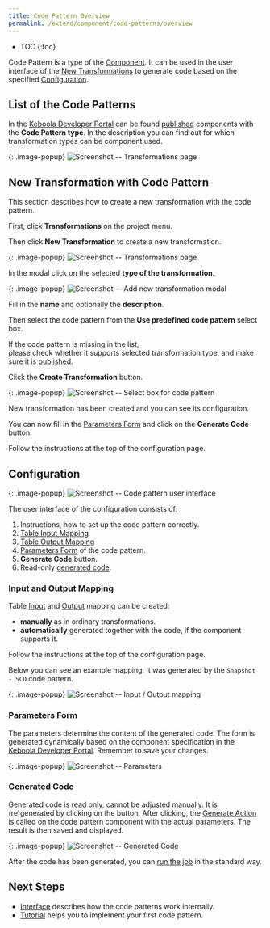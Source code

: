 ```yaml
---
title: Code Pattern Overview
permalink: /extend/component/code-patterns/overview
---
```


* TOC
{:toc}

Code Pattern is a type of the [Component](/extend/component/).
It can be used in the user interface of the [New Transformations](https://help.keboola.com/transformations/#new-transformations)
to generate code based on the specified [Configuration](#configuration).


## List of the Code Patterns

In the [Keboola Developer Portal](https://components.keboola.com/components) can be found
[published](/extend/publish/) components with the **Code Pattern type**.
In the description you can find out for which transformation types can be component used.

{: .image-popup}
![Screenshot -- Transformations page](/extend/component/code-patterns/overview-0-dev-portal.png)

## New Transformation with Code Pattern

This section describes how to create a new transformation with the code pattern.

First, click **Transformations** on the project menu.

Then click **New Transformation** to create a new transformation.

{: .image-popup}
![Screenshot -- Transformations page](/extend/component/code-patterns/overview-1-intro.png)

In the modal click on the selected **type of the transformation**.

{: .image-popup}
![Screenshot -- Add new transformation modal](/extend/component/code-patterns/overview-2-modal.png)

Fill in the **name** and optionally the **description**. 

Then select the code pattern from the **Use predefined code pattern** select box.

If the code pattern is missing in the list,  
please check whether it supports selected transformation type, 
and make sure it is [published](/extend/publish/).

Click the **Create Transformation** button.

{: .image-popup}
![Screenshot -- Select box for code pattern](/extend/component/code-patterns/overview-3-new.png)

New transformation has been created and you can see its configuration.

You can now fill in the [Parameters Form](#parameters-form) and click on the **Generate Code** button.

Follow the instructions at the top of the configuration page.

## Configuration

{: .image-popup}
![Screenshot -- Code pattern user interface](/extend/component/code-patterns/overview-4-ui.png)

The user interface of the configuration consists of:
1. Instructions, how to set up the code pattern correctly.
2. [Table Input Mapping](https://help.keboola.com/transformations/mappings/#table-input-mapping)
3. [Table Output Mapping](https://help.keboola.com/transformations/mappings/#table-output-mapping)
4. [Parameters Form](#parameters-form) of the code pattern.
5. **Generate Code** button.
6. Read-only [generated code](#generated-code).

### Input and Output Mapping

Table [Input](https://help.keboola.com/transformations/mappings/#table-input-mapping) 
and [Output](https://help.keboola.com/transformations/mappings/#table-output-mapping) mapping can be created:
- **manually** as in ordinary transformations.
- **automatically** generated together with the code, if the component supports it.

Follow the instructions at the top of the configuration page.

Below you can see an example mapping. It was generated by the `Snapshot - SCD` code pattern.

{: .image-popup}
![Screenshot -- Input / Output mapping](/extend/component/code-patterns/overview-7-mapping.png)

### Parameters Form

The parameters determine the content of the generated code.
The form is generated dynamically based on the component specification in the [Keboola Developer Portal](https://components.keboola.com/components).
Remember to save your changes.

{: .image-popup}
![Screenshot -- Parameters](/extend/component/code-patterns/overview-5-parameters.png)

### Generated Code

Generated code is read only, cannot be adjusted manually.
It is (re)generated by clicking on the button. 
After clicking, the [Generate Action](/extend/component/code-patterns/interface#generate-action) 
is called on the code pattern component with the actual parameters. The result is then saved and displayed.

{: .image-popup}
![Screenshot -- Generated Code](/extend/component/code-patterns/overview-6-code.png)

After the code has been generated, you can [run the job](https://help.keboola.com/management/jobs/#running-jobs) in the standard way.

## Next Steps

- [Interface](/extend/component/code-patterns/interface) describes how the code patterns work internally.
- [Tutorial](/extend/component/code-patterns/tutorial) helps you to implement your first code pattern.
